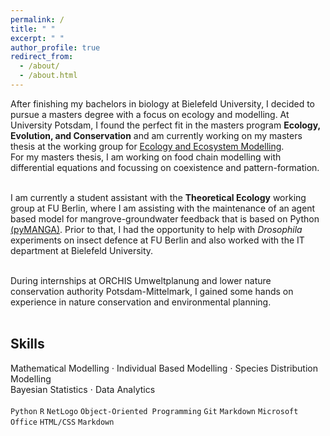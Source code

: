 ```yaml
---
permalink: /
title: " "
excerpt: " "
author_profile: true
redirect_from: 
  - /about/
  - /about.html
---
```


After finishing my bachelors in biology at Bielefeld University, I decided to pursue a masters degree with a focus on ecology and modelling. At University Potsdam, I found the perfect fit in the masters program **Ecology, Evolution, and Conservation** and am currently working on my masters thesis at the working group for [Ecology and Ecosystem Modelling](https://www.uni-potsdam.de/en/ibb-ecology/overview).  
For my masters thesis, I am working on food chain modelling with differential equations and focussing on coexistence and pattern-formation.  
<br>

I am currently a student assistant with the **Theoretical Ecology** working group at FU Berlin, where I am assisting with the maintenance of an agent based model for mangrove-groundwater feedback that is based on Python [(pyMANGA)](https://pymanga.netlify.app/). Prior to that, I had the opportunity to help with *Drosophila* experiments on insect defence at FU Berlin and also worked with the IT department at Bielefeld University.   
<br>

During internships at ORCHIS Umweltplanung and lower nature conservation authority Potsdam-Mittelmark, I gained some hands on experience in nature conservation and environmental planning.  
<br>

## Skills 

Mathematical Modelling $\cdot$ Individual Based Modelling $\cdot$ Species Distribution Modelling  
Bayesian Statistics $\cdot$ Data Analytics   
<br>
`Python` `R` `NetLogo` `Object-Oriented Programming` `Git` `Markdown` `Microsoft Office` `HTML/CSS` `Markdown`  